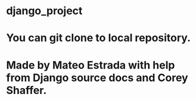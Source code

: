 # django_project
# You can git clone to local repository.
# Made by Mateo Estrada with help from Django source docs and Corey Shaffer.
